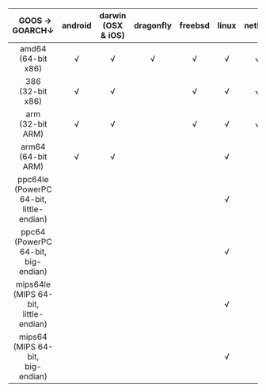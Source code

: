 |&nbsp;&nbsp;GOOS →<br>GOARCH↓|android|darwin<br>(OSX & iOS)|dragonfly|freebsd|linux|netbsd|openbsd|plan9|solaris|windows|
|:---------------------------:|:-----:|:-------------------:|:-------:|:-----:|:---:|:----:|:-----:|:---:|:-----:|:-----:|
|amd64<br>(64-bit x86)        |√      |√                    |√        |√      |√    |√     |√      |√    |√      |√      |
|386<br>(32-bit x86)          |√      |√                    |         |√      |√    |√     |√      |√    |       |√      |
|arm<br>(32-bit ARM)          |√      |√                    |         |√      |√    |√     |√      |     |       |       |
|arm64<br>(64-bit ARM)        |√      |√                    |         |       |√    |      |       |     |       |       |
|ppc64le<br>(PowerPC 64-bit, <br>little-endian)| |          |         |       |√    |      |       |     |       |       |
|ppc64<br>(PowerPC 64-bit, <br>big-endian)| |               |         |       |√    |      |       |     |       |       |
|mips64le<br>(MIPS 64-bit, <br>little-endian)| |            |         |       |√    |      |       |     |       |       |
|mips64<br>(MIPS 64-bit, <br>big-endian)| |                 |         |       |√    |      |       |     |       |       |
